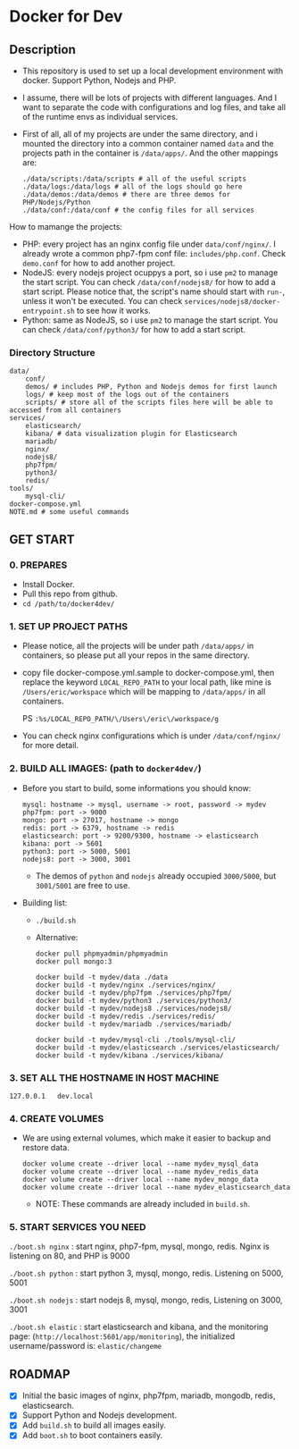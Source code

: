 Docker for Dev
==============

## Description

* This repository is used to set up a local development environment with docker. Support Python, Nodejs and PHP.
* I assume, there will be lots of projects with different languages. And I want to separate the code with configurations and log files, and take all of the runtime envs as individual services.
* First of all, all of my projects are under the same directory, and i mounted the directory into a common container named `data` and the projects path in the container is `/data/apps/`. And the other mappings are:

  ```
  ./data/scripts:/data/scripts # all of the useful scripts
  ./data/logs:/data/logs # all of the logs should go here
  ./data/demos:/data/demos # there are three demos for PHP/Nodejs/Python
  ./data/conf:/data/conf # the config files for all services
  ```

How to mamange the projects:

  * PHP: every project has an nginx config file under `data/conf/nginx/`. I already wrote a common php7-fpm conf file: `includes/php.conf`. Check `demo.conf` for how to add another project.
  * NodeJS: every nodejs project ocuppys a port, so i use `pm2` to manage the start script. You can check `/data/conf/nodejs8/` for how to add a start script. Please notice that, the script's name should start with `run-`, unless it won't be executed. You can check `services/nodejs8/docker-entrypoint.sh` to see how it works.
  * Python: same as NodeJS, so i use `pm2` to manage the start script. You can check `/data/conf/python3/` for how to add a start script.

### Directory Structure

  ```
  data/
      conf/
      demos/ # includes PHP, Python and Nodejs demos for first launch
      logs/ # keep most of the logs out of the containers
      scripts/ # store all of the scripts files here will be able to accessed from all containers
  services/
      elasticsearch/
      kibana/ # data visualization plugin for Elasticsearch
      mariadb/
      nginx/
      nodejs8/
      php7fpm/
      python3/
      redis/
  tools/
      mysql-cli/
  docker-compose.yml
  NOTE.md # some useful commands
  ```

## GET START

### 0. PREPARES

* Install Docker.
* Pull this repo from github.
* `cd /path/to/docker4dev/`

### 1. SET UP PROJECT PATHS

* Please notice, all the projects will be under path `/data/apps/` in containers, so please put all your repos in the same directory.
* copy file docker-compose.yml.sample to docker-compose.yml, then replace the keyword `LOCAL_REPO_PATH` to your local path, like mine is `/Users/eric/workspace` which will be mapping to `/data/apps/` in all containers.

    PS `:%s/LOCAL_REPO_PATH/\/Users\/eric\/workspace/g`

* You can check nginx configurations which is under `/data/conf/nginx/` for more detail.

### 2. BUILD ALL IMAGES: (path to `docker4dev/`)

* Before you start to build, some informations you should know:

    ```
    mysql: hostname -> mysql, username -> root, password -> mydev
    php7fpm: port -> 9000
    mongo: port -> 27017, hostname -> mongo
    redis: port -> 6379, hostname -> redis
    elasticsearch: port -> 9200/9300, hostname -> elasticsearch
    kibana: port -> 5601
    python3: port -> 5000, 5001
    nodejs8: port -> 3000, 3001
    ```

    * The demos of `python` and `nodejs` already occupied `3000/5000`, but `3001/5001` are free to use.

* Building list:

    * `./build.sh`
    * Alternative:

        ```
        docker pull phpmyadmin/phpmyadmin
        docker pull mongo:3

        docker build -t mydev/data ./data
        docker build -t mydev/nginx ./services/nginx/
        docker build -t mydev/php7fpm ./services/php7fpm/
        docker build -t mydev/python3 ./services/python3/
        docker build -t mydev/nodejs8 ./services/nodejs8/
        docker build -t mydev/redis ./services/redis/
        docker build -t mydev/mariadb ./services/mariadb/

        docker build -t mydev/mysql-cli ./tools/mysql-cli/
        docker build -t mydev/elasticsearch ./services/elasticsearch/
        docker build -t mydev/kibana ./services/kibana/
        ```

### 3. SET ALL THE HOSTNAME IN HOST MACHINE

```
127.0.0.1   dev.local
```

### 4. CREATE VOLUMES

* We are using external volumes, which make it easier to backup and restore data.

    ```
    docker volume create --driver local --name mydev_mysql_data
    docker volume create --driver local --name mydev_redis_data
    docker volume create --driver local --name mydev_mongo_data
    docker volume create --driver local --name mydev_elasticsearch_data
    ```

    * NOTE: These commands are already included in `build.sh`.

### 5. START SERVICES YOU NEED

`./boot.sh nginx` : start nginx, php7-fpm, mysql, mongo, redis. Nginx is listening on 80, and PHP is 9000

`./boot.sh python` : start python 3, mysql, mongo, redis. Listening on 5000, 5001

`./boot.sh nodejs` : start nodejs 8, mysql, mongo, redis, Listening on 3000, 3001

`./boot.sh elastic` : start elasticsearch and kibana, and the monitoring page: (`http://localhost:5601/app/monitoring`), the initialized username/password is: `elastic/changeme`


## 


## ROADMAP

* [x] Initial the basic images of nginx, php7fpm, mariadb, mongodb, redis, elasticsearch.
* [x] Support Python and Nodejs development.
* [x] Add `build.sh` to build all images easily.
* [x] Add `boot.sh` to boot containers easily.
